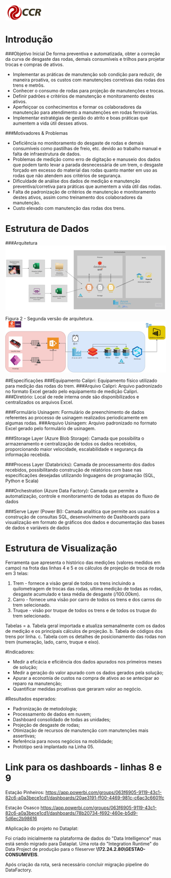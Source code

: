 ![Logo-grupo-ccr-Editado-v3.png](/.attachments/Logo-grupo-ccr-Editado-v3-c966143a-ebc6-4b44-9548-395e41aac6ab.png)
# Introdução

###Objetivo Inicial
De forma preventiva e automatizada, obter a correção da curva de desgaste das rodas, demais consumíveis e trilhos para projetar trocas e compras de ativos.
- Implementar as práticas de manutenção sob condição para reduzir, de maneira proativa, os custos com manutenções corretivas das rodas dos trens e metrôs.​
- Conhecer o consumo de rodas para projeção de manutenções e trocas.​
- Definir padrões e critérios de manutenção e monitoramento destes ativos.​
- Aperfeiçoar os conhecimentos e formar os colaboradores da manutenção para atendimento a manutenções em rodas ferroviárias.​
- Implementar estratégias de gestão do atrito e boas práticas que aumentem a vida útil desses ativos.​



###Motivadores & Problemas
- Deficiência no monitoramento do desgaste de rodas e demais consumíveis como pastilhas de freio, etc. devido ao trabalho manual e falta de infraestrutura de dados.​
- Problemas de medição como erro de digitação e manuseio dos dados que podem tanto levar a parada desnecessária de um trem, o desgaste forçado em excesso do material das rodas quanto manter em uso as rodas que não atendem aos critérios de segurança. ​
- Dificuldade de análise dos dados de medição e manutenção preventiva/corretiva para práticas que aumentem a vida útil das rodas.​
- Falta de padronização de critérios de manutenção e monitoramento destes ativos, assim como treinamento dos colaboradores da manutenção.​
- Custo elevado com manutenção das rodas dos trens.​


# Estrutura de Dados

###Arquitetura  
![Items.png](/.attachments/Items-e40fe4be-59e8-4c5c-9026-0fc24531bc95.png)

Figura 2 - Segunda versão de arquitetura.
![Arquitetura_All-V3-Desgaest de Rodas.jpg](/.attachments/Arquitetura_All-V3-Desgaest%20de%20Rodas-fd380db3-f4f0-450b-b780-706695f369e0.jpg)

##Especificações
###Equipamento Calipri:
 Equipamento físico utilizado para medição das rodas do trem.
###Arquivo Calipri: 
Arquivo padronizado no formato Excel gerado pelo equipamento de medição Calipri.
###Diretório: 
Local de rede interna onde são disponibilizados e centralizados os arquivos Excel.

###Formulário Usinagem: 
Formulário de preenchimento de dados referentes ao processo de usinagem realizados periodicamente em algumas rodas.
###Arquivo Usinagem:
Arquivo padronizado no formato Excel gerado pelo formulário de usinagem.

###Storage Layer (Azure Blob Storage): 
Camada que possibilita o armazenamento e centralização de todos os dados recebidos, proporcionando maior velocidade, escalabilidade e segurança  da informação recebida. 

###Process Layer (Databricks): 
Camada de processamento dos dados recebidos, possibilitando construção de relatórios com base nas especificações desejadas utilizando linguagens de programação (SQL, Python e Scala)

###Orchestration (Azure Data Factory): 
Camada que permite a automatização, controle e monitoramento de todas as etapas do fluxo de dados

###Serve Layer (Power BI): 
Camada analítica que permite aos usuários a construção de consultas SQL,
desenvolvimento de Dashboards para visualização em formato de gráficos dos dados e documentação das bases de dados e variáveis de dados

# Estrutura de Visualização
Ferramenta que apresenta o histórico das medições (valores medidos em campo) na frota das linhas 4 e 5 e os cálculos de projeção de troca de roda em 3 telas:
1. Trem - fornece a visão geral de todos os trens incluindo a quilometragem de trocas das rodas, ultima medição de todas as rodas, desgaste acumulado e taxa média de desgaste (/100.00km).
2. Carro - fornece uma visão por carro de todos os trens e dos carros do trem selecionado.
3. Truque - visão por truque de todos os trens e de todos os truque do trem selecionado.

Tabelas = 
a. Tabela geral importada e atualiza semanalmente com os dados de medição e os principais cálculos de projeção.
b. Tabela de códigos dos trens por linha.
c. Tabela com os detalhes de posicionamento das rodas non trem (numeração, lado, carro, truque e eixo).

#Indicadores:

* Medir a eficácia e eficiência dos dados apurados nos primeiros meses de solução;
* Medir a geração do valor apurado com os dados gerados pela solução;
* Apurar a economia de custos na compra de ativos ao se antecipar ao reparo na manutenção;
* Quantificar medidas proativas que geraram valor ao negócio.

#Resultados esperados:
* Padronização de metodologia;
* Processamento de dados em nuvem;
* Dashboard consolidado de todas as unidades;
* Projeção de desgaste de rodas;
* Otimização de recursos de manutenção com manutenções mais assertivas;
* Referência para novos negócios na mobilidade;
* Protótipo será implantado na Linha 05.


# Link para os dashboards - linhas 8 e 9
Estação Pinheiros:
https://app.powerbi.com/groups/063f6905-9119-43c1-82c6-a0a3bece1cd1/dashboards/20ae3191-ff00-4469-981c-c6ac3c6601fc

Estação Osasco
https://app.powerbi.com/groups/063f6905-9119-43c1-82c6-a0a3bece1cd1/dashboards/78b20734-f692-460e-b5d9-5d6ec2b98616


#Aplicação do projeto no Dataplat:

Foi criado inicialmente na plataforma de dados do "Data Intelligence" mas está sendo migrado para Dataplat. Uma rota do "Integration Runtime" do Data Project de produção para o fileserver  **\\172.24.2.80\GESTAO-CONSUMIVEIS**.

Após criação da rota, será necessário concluir migração pipeline do DataFactory.

